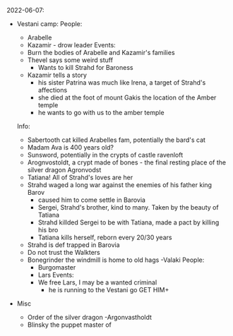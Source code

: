2022-06-07:
- Vestani camp:
  People:
  - Arabelle
  - Kazamir - drow leader
  Events:
  - Burn the bodies of Arabelle and Kazamir's families
  - Thevel says some weird stuff
    - Wants to kill Strahd for Baroness
  - Kazamir tells a story
    - his sister Patrina was much like Irena, a target of Strahd's affections
    - she died at the foot of mount Gakis the location of the Amber temple
    - he wants to go with us to the amber temple

  Info:
  - Sabertooth cat killed Arabelles fam, potentially the bard's cat
  - Madam Ava is 400 years old?
  - Sunsword, potentially in the crypts of castle ravenloft
  - Arognvostoldt, a crypt made of bones - the final resting place of the silver
    dragon Agronvodst
  - Tatiana! All of Strahd's loves are her
  - Strahd waged a long war against the enemies of his father king Barov
    - caused him to come settle in Barovia
    - Sergei, Strahd's brother, kind to many. Taken by the beauty of Tatiana
    - Strahd killded Sergei to be with Tatiana, made a pact by killing his bro
    - Tatiana kills herself, reborn every 20/30 years
  - Strahd is def trapped in Barovia
  - Do not trust the Walkters
  - Bonegrinder the windmill is home to old hags
-Valaki
  People:
    - Burgomaster
    - Lars
  Events:
    - We free Lars, I may be a wanted criminal
      - he is running to the Vestani go GET HIM+

- Misc
  - Order of the silver dragon
    -Argonvastholdt
  - Blinsky the puppet master of
